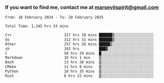 ### If you want to find me, contact me at marsevilspirit@gmail.com

<!--
**marsevilspirit/marsevilspirit** is a ✨ _special_ ✨ repository because its `README.md` (this file) appears on your GitHub profile.

Here are some ideas to get you started:

- 🔭 I’m currently working on ...
- 🌱 I’m currently learning ...
- 👯 I’m looking to collaborate on ...
- 🤔 I’m looking for help with ...
- 💬 Ask me about ...
- 📫 How to reach me: ...
- 😄 Pronouns: ...
- ⚡ Fun fact: ...
-->
<!--START_SECTION:waka-->

```txt
From: 18 February 2024 - To: 28 February 2025

Total Time: 1,245 hrs 33 mins

C++                        317 hrs 18 mins ██████▒░░░░░░░░░░░░░░░░░░   25.47 %
Go                         312 hrs 31 mins ██████▒░░░░░░░░░░░░░░░░░░   25.09 %
Other                      257 hrs 28 mins █████▒░░░░░░░░░░░░░░░░░░░   20.67 %
sh                         183 hrs         ███▓░░░░░░░░░░░░░░░░░░░░░   14.69 %
C                          50 hrs 29 mins  █░░░░░░░░░░░░░░░░░░░░░░░░   04.05 %
Markdown                   16 hrs 1 min    ▒░░░░░░░░░░░░░░░░░░░░░░░░   01.29 %
Bash                       13 hrs 20 mins  ▒░░░░░░░░░░░░░░░░░░░░░░░░   01.07 %
CMake                      11 hrs 8 mins   ▒░░░░░░░░░░░░░░░░░░░░░░░░   00.89 %
Python                     10 hrs 35 mins  ▒░░░░░░░░░░░░░░░░░░░░░░░░   00.85 %
Rust                       8 hrs 22 mins   ▒░░░░░░░░░░░░░░░░░░░░░░░░   00.67 %
```

<!--END_SECTION:waka-->
